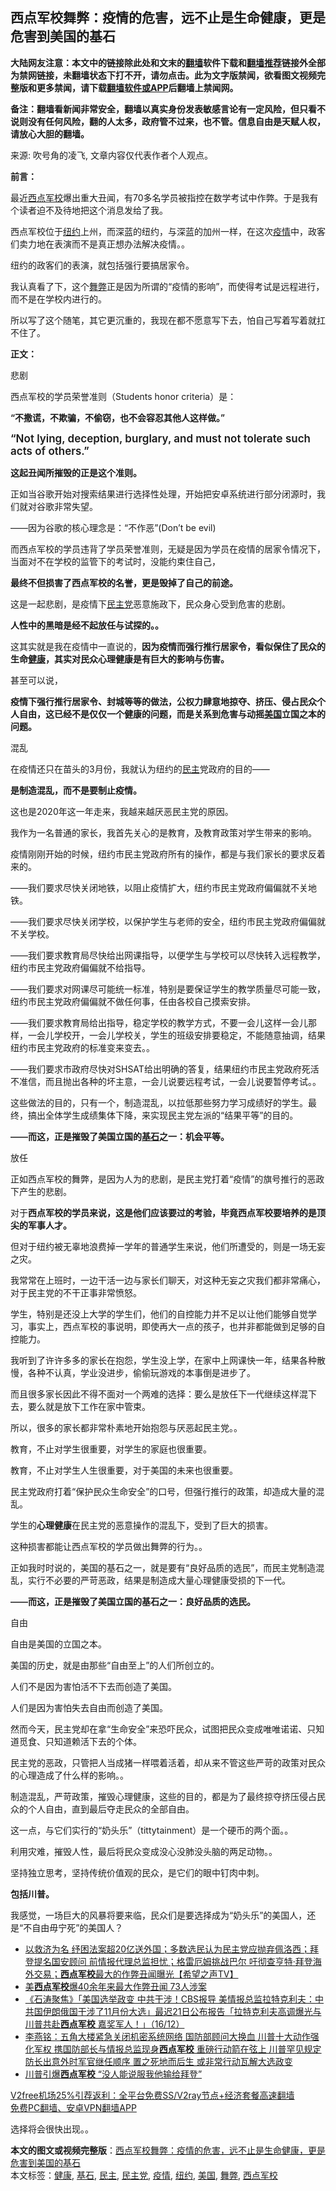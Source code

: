  <h2>西点军校舞弊：疫情的危害，远不止是生命健康，更是危害到美国的基石</h2> <p class="notice"><b>大陆网友注意：本文中的链接除此处和文末的<a href="https://github.com/bannedbook/fanqiang" >翻墙</a>软件下载和<a href="https://github.com/killgcd/justmysocks/blob/master/README.md">翻墙推荐</a>链接外全部为禁网链接，未翻墙状态下打不开，请勿点击。此为文字版禁闻，欲看图文视频完整版和更多禁闻，请下载<a href="https://github.com/bannedbook/fanqiang">翻墙软件或APP</a>后翻墙上禁闻网。</p><p>备注：翻墙看新闻非常安全，翻墙以真实身份发表敏感言论有一定风险，但只看不说则没有任何风险，翻的人太多，政府管不过来，也不管。信息自由是天赋人权，请放心大胆的翻墙。</b></p>  <div class="entry"> <p></p> <p>来源: 吹号角的凌飞, 文章内容仅代表作者个人观点。</p> <p><strong style="font-weight: 600;">前言：</strong></p> <p>最近<a href="https://www.bannedbook.org/bnews/tag/%e8%a5%bf%e7%82%b9%e5%86%9b%e6%a0%a1/" class="st_tag internal_tag" rel="tag" title="标签 西点军校 下的日志">西点军校</a>爆出重大丑闻，有70多名学员被指控在数学考试中作弊。于是我有个读者迫不及待地把这个消息发给了我。</p> <p>西点军校位于<a href="https://www.bannedbook.org/bnews/tag/%e7%ba%bd%e7%ba%a6/" class="st_tag internal_tag" rel="tag" title="标签 纽约 下的日志">纽约</a>上州，而深蓝的纽约，与深蓝的加州一样，在这次<a href="https://www.bannedbook.org/bnews/tag/%E7%96%AB%E6%83%85/" class="st_tag internal_tag" rel="tag" title="标签 疫情 下的日志">疫情</a>中，政客们卖力地在表演而不是真正想办法解决疫情。。</p> <p>纽约的政客们的表演，就包括强行要搞居家令。</p> <p>我认真看了下，这个<a href="https://www.bannedbook.org/bnews/tag/%E8%88%9E%E5%BC%8A/" class="st_tag internal_tag" rel="tag" title="标签 舞弊 下的日志">舞弊</a>正是因为所谓的“疫情的影响”，而使得考试是远程进行，而不是在学校内进行的。</p> <p>所以写了这个随笔，其它更沉重的，我现在都不愿意写下去，怕自己写着写着就扛不住了。</p> <p><strong style="font-weight: 600;">正文</strong><strong style="font-weight: 600;">：</strong></p> <p>悲剧</p> <p>西点军校的学员荣誉准则（Students honor criteria）是：</p> <p><strong style="font-weight: 600;">“不撒谎，不欺骗，不偷窃，也不会容忍其他人这样做。”</strong></p> <p><strong style="font-size: 17px; text-align: left; font-weight: 600;">“Not lying, deception, burglary, and must not tolerate such acts of others.”</strong></p> <p><strong style="font-weight: 600;">这起丑闻所摧毁的正是这个准则。</strong></p> <p>正如当谷歌开始对搜索结果进行选择性处理，开始把安卓系统进行部分闭源时，我们就对谷歌非常失望。</p> <p>——因为谷歌的核心理念是：“不作恶”(Don&#8217;t be evil)</p> <p>而西点军校的学员违背了学员荣誉准则，无疑是因为学员在疫情的居家令情况下，当面对不在学校的监管下的考试时，没能约束住自己，</p>  <p><strong style="font-weight: 600;">最终不但损害了西点军校的名誉，更是毁掉了自己的前途。</strong></p> <p>这是一起悲剧，是疫情下<a href="https://www.bannedbook.org/bnews/tag/%e6%b0%91%e4%b8%bb%e5%85%9a/" class="st_tag internal_tag" rel="tag" title="标签 民主党 下的日志">民主党</a>恶意施政下，民众身心受到危害的悲剧。</p> <p><strong style="font-weight: 600;">人性中的黑暗是经不起放任与试探的。。</strong></p> <p>这其实就是我在疫情中一直说的，<strong style="font-weight: 600;">因为疫情而强行推行居家令，看似保住了民众的生命<a href="https://www.bannedbook.org/bnews/tag/%e5%81%a5%e5%ba%b7/" class="st_tag internal_tag" rel="tag" title="标签 健康 下的日志">健康</a>，其实对民众心理健康是有巨大的影响与伤害。</strong></p> <p>甚至可以说，</p> <p><strong style="font-weight: 600;">疫情下强行推行居家令、封城等等的做法，公权力肆意地掠夺、挤压、侵占民众个人自由，这已经不是仅仅一个健康的问题，而是关系到危害与动摇<a href="https://www.bannedbook.org/bnews/tag/%e7%be%8e%e5%9b%bd/" class="st_tag internal_tag" rel="tag" title="标签 美国 下的日志">美国</a>立国之本的问题。</strong></p> <p>混乱</p> <p>在疫情还只在苗头的3月份，我就认为纽约的<a href="https://www.bannedbook.org/bnews/tag/%e6%b0%91%e4%b8%bb/" class="st_tag internal_tag" rel="tag" title="标签 民主 下的日志">民主</a>党政府的目的——</p> <p><strong style="font-weight: 600;">是制造混乱，而不是要制止疫情。</strong></p> <p>这也是2020年这一年走来，我越来越厌恶民主党的原因。</p> <p>我作为一名普通的家长，我首先关心的是教育，及教育政策对学生带来的影响。</p> <p>疫情刚刚开始的时候，纽约市民主党政府所有的操作，都是与我们家长的要求反着来的。</p> <p>——我们要求尽快关闭地铁，以阻止疫情扩大，纽约市民主党政府偏偏就不关地铁。</p> <p>——我们要求尽快关闭学校，以保护学生与老师的安全，纽约市民主党政府偏偏就不关学校。</p> <p>——我们要求教育局尽快给出网课指导，以便学生与学校可以尽快转入远程教学，纽约市民主党政府偏偏就不给指导。</p> <p>——我们要求对网课尽可能统一标准，特别是要保证学生的教学质量尽可能一致，纽约市民主党政府偏偏就不做任何事，任由各校自己摸索安排。</p> <p>——我们要求教育局给出指导，稳定学校的教学方式，不要一会儿这样一会儿那样，一会儿学校开，一会儿学校关，学生的班级安排要稳定，不能随意抽调，结果纽约市民主党政府的标准变来变去。。</p>  <p>——我们要求市政府尽快对SHSAT给出明确的答复，结果纽约市民主党政府死活不准信，而且抛出各种的坏主意，一会儿说要远程考试，一会儿说要暂停考试。。</p> <p>这些做法的目的，只有一个，制造混乱，以拉低那些努力学习成绩好的学生。最终，搞出全体学生成绩集体下降，来实现民主党左派的“结果平等”的目的。</p> <p><strong style="font-weight: 600;">——而这，正是摧毁了美国立国的<a href="https://www.bannedbook.org/bnews/tag/%E5%9F%BA%E7%9F%B3/" class="st_tag internal_tag" rel="tag" title="标签 基石 下的日志">基石</a>之一：机会平等。</strong></p> <p>放任</p> <p>正如西点军校的舞弊，是因为人为的悲剧，是民主党打着“疫情”的旗号推行的恶政下产生的悲剧。</p> <p>对于<strong style="font-weight: 600;">西点军校的学员来说，这是他们应该要过的考验，毕竟西点军校要培养的是顶尖的军事人才。</strong></p> <p>但对于纽约被无辜地浪费掉一学年的普通学生来说，他们所遭受的，则是一场无妄之灾。</p> <p>我常常在上班时，一边干活一边与家长们聊天，对这种无妄之灾我们都非常痛心，对于民主党的不干正事非常愤怒。</p> <p>学生，特别是还没上大学的学生们，他们的自控能力并不足以让他们能够自觉学习，事实上，西点军校的事说明，即使再大一点的孩子，也并非都能做到足够的自控能力。</p> <p>我听到了许许多多的家长在抱怨，学生没上学，在家中上网课快一年，结果各种散慢，各种不认真，学业没进步，偷偷玩游戏的本事倒是进步了。</p> <p>而且很多家长因此不得不面对一个两难的选择：要么是放任下一代继续这样混下去，要么就是放下工作在家中管束。</p> <p>所以，很多的家长都非常朴素地开始抱怨与厌恶起民主党。。</p> <p>教育，不止对学生很重要，对学生的家庭也很重要。</p> <p>教育，不止对学生人生很重要，对于美国的未来也很重要。</p> <p>民主党政府打着“保护民众生命安全”的口号，但强行推行的政策，却造成大量的混乱。</p> <p>学生的<strong style="font-weight: 600;">心理健康</strong>在民主党的恶意操作的混乱下，受到了巨大的损害。</p> <p>这种损害都能让西点军校的学员做出舞弊的行为。。</p>  <p>正如我时时说的，美国的基石之一，就是要有“良好品质的选民”，而民主党制造混乱，实行不必要的严苛恶政，结果是制造成大量心理健康受损的下一代。</p> <p><strong style="font-weight: 600;">——而这，正是摧毁了美国立国的基石之一：良好品质的选民。</strong></p> <p>自由</p> <p>自由是美国的立国之本。</p> <p>美国的历史，就是由那些“自由至上”的人们所创立的。</p> <p>人们不是因为害怕活不下去而创造了美国。</p> <p>人们是因为害怕失去自由而创造了美国。</p> <p>然而今天，民主党却在拿“生命安全”来恐吓民众，试图把民众变成唯唯诺诺、只知道觅食、只知道赖活下去的个体。</p> <p>民主党的恶政，只管把人当成猪一样喂着活着，却从来不管这些严苛的政策对民众的心理造成了什么样的影响。。</p> <p>制造混乱，严苛政策，摧毁心理健康，这些的目的，都是为了最终掠夺挤压侵占民众的个人自由，直到最后夺走民众的全部自由。</p> <p>这一点，与它们实行的“奶头乐”（tittytainment）是一个硬币的两个面。。</p> <p>利用灾难，摧毁人性，最后将民众变成没心没肺没头脑的两足动物。。</p> <p></p> <p>坚持独立思考，坚持传统价值观的民众，是它们的眼中钉肉中刺。</p> <p><strong style="font-weight: 600;">包括川普。</strong></p> <p>我感觉，一场巨大的风暴将要来临，民众们是要选择成为“奶头乐”的美国人，还是“不自由毋宁死”的美国人？</p> <ul class='op-related-articles' title='相关阅读'> <li><a href='https://www.bannedbook.org/bnews/cbnews/20201223/1453190.html' target='_blank'>以救济为名 纾困法案超20亿送外国；多数选民认为民主党应抛弃佩洛西；拜登提名国安顾问 前情报代理总监担忧；格雷厄姆挑战巴尔 吁彻查亨特‧拜登海外交易；<b>西点军校</b>最大的作弊丑闻曝光【希望之声TV】</a></li> <li><a href='https://www.bannedbook.org/bnews/cnnews/20201223/1453112.html' target='_blank'>美<b>西点军校</b>爆40余年来最大作弊丑闻 73人涉案</a></li> <li><a href='https://www.bannedbook.org/bnews/bannedvideo/20201217/1449535.html' target='_blank'>《石涛聚焦》「美国选举政变 中共干涉！CBS报导 美情报总监拉特克利夫：中共国伊朗俄国干涉了11月份大选」最迟21日公布报告「拉特克利夫高调爆光与川普共赴<b>西点军校</b> 嘉奖军人！」（16/12）</a></li> <li><a href='https://www.bannedbook.org/bnews/comments/20201216/1448751.html' target='_blank'>李燕铭：五角大楼紧急关闭机密系统网络 国防部顾问大换血 川普十大动作强化军权 携国防部长与情报总监现身<b>西点军校</b> 重磅行动箭在弦上 川普罕见规定防长出意外时军官继任顺序 置之死地而后生 或非常行动瓦解大选政变</a></li> <li><a href='https://www.bannedbook.org/bnews/cnnews/20201215/1447801.html' target='_blank'>川普引爆<b>西点军校</b> “没人能说服我他输给拜登”</a></li> </ul> <p class="texttj"> <a href="https://www.bannedbook.org/forum23/topic22702.html" target="_blank">V2free机场25%引荐返利：全平台免费SS/V2ray节点+经济套餐高速翻墙</a><br/> <a href="https://github.com/bannedbook/fanqiang/wiki/%E7%A6%81%E9%97%BB%E7%BD%91%E5%AE%89%E5%8D%93%E7%BF%BB%E5%A2%99%E6%96%B0%E9%97%BBAPP" target="_blank">免费PC翻墙、安卓VPN翻墙APP</a></p><p>选择将会很快出现。。</p> <a name='sharetosocial'></a>       <div><b>本文的图文或视频完整版</b>：<a href='https://www.bannedbook.org/bnews/comments/20201223/1453391.html'>西点军校舞弊：疫情的危害，远不止是生命健康，更是危害到美国的基石</a></div>  </div><!--END ENTRY--> <div class="postfooter"> <div>本文标签：<a href="https://www.bannedbook.org/bnews/tag/%e5%81%a5%e5%ba%b7/" rel="tag">健康</a>, <a href="https://www.bannedbook.org/bnews/tag/%E5%9F%BA%E7%9F%B3/" rel="tag">基石</a>, <a href="https://www.bannedbook.org/bnews/tag/%e6%b0%91%e4%b8%bb/" rel="tag">民主</a>, <a href="https://www.bannedbook.org/bnews/tag/%e6%b0%91%e4%b8%bb%e5%85%9a/" rel="tag">民主党</a>, <a href="https://www.bannedbook.org/bnews/tag/%E7%96%AB%E6%83%85/" rel="tag">疫情</a>, <a href="https://www.bannedbook.org/bnews/tag/%e7%ba%bd%e7%ba%a6/" rel="tag">纽约</a>, <a href="https://www.bannedbook.org/bnews/tag/%e7%be%8e%e5%9b%bd/" rel="tag">美国</a>, <a href="https://www.bannedbook.org/bnews/tag/%E8%88%9E%E5%BC%8A/" rel="tag">舞弊</a>, <a href="https://www.bannedbook.org/bnews/tag/%e8%a5%bf%e7%82%b9%e5%86%9b%e6%a0%a1/" rel="tag">西点军校</a></div>  </div><!--END POSTFOOTER--> 